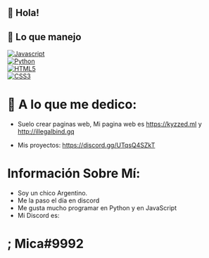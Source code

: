## 👋 Hola!

## 🌱 Lo que manejo

[![Javascript](https://img.shields.io/badge/-Javascript-ffff00?style=for-the-badge&labelColor=black&logo=javascript&logoColor=61DBF)](https://developer.mozilla.org/es/docs/Web/JavaScript)
<br>
[![Python](https://img.shields.io/badge/-Python-245f7d?style=for-the-badge&labelColor=black&logo=python&logoColor=61DBF)](https://www.python.org/)
<br/>
[![HTML5](https://img.shields.io/badge/-HTML5-cc770e?style=for-the-badge&labelColor=black&logo=html5&logoColor=61DBF)](https://html5.org/)
<br/>
[![CSS3](https://img.shields.io/badge/-CSS3-2965f1?style=for-the-badge&labelColor=black&logo=css3&logoColor=61DBF)](http://css3.com/)


# 🥀 A lo que me dedico:

- Suelo crear paginas web, Mi pagina web es https://kyzzed.ml y http://illegalbind.gq 


- Mis proyectos: https://discord.gg/UTqsQ4SZkT


# Información Sobre Mí:

- Soy un chico Argentino.
- Me la paso el día en discord
- Me gusta mucho programar en Python y en JavaScript
- Mi Discord es:
# ; Mica#9992
